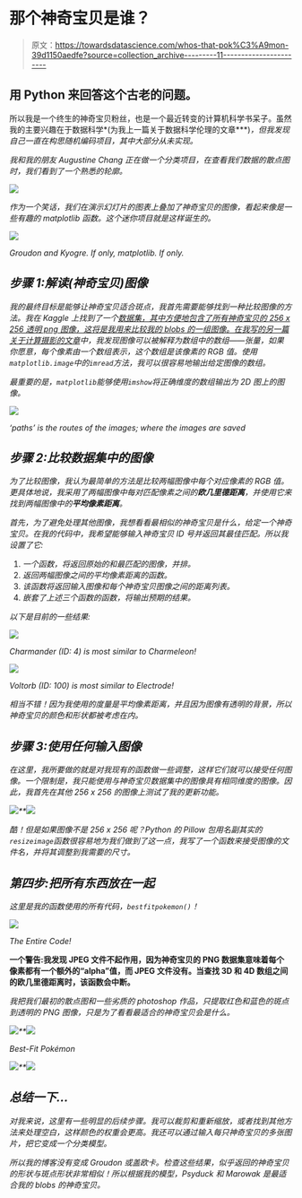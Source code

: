# 那个神奇宝贝是谁？

> 原文：<https://towardsdatascience.com/whos-that-pok%C3%A9mon-39d1150aedfe?source=collection_archive---------11----------------------->

## 用 Python 来回答这个古老的问题。

所以我是一个终生的神奇宝贝粉丝，也是一个最近转变的计算机科学书呆子。虽然我的主要兴趣在于数据科学*(为我上一篇关于数据科学伦理的文章*[](https://medium.com/p/dbf5ba658177)**)*，但我发现自己一直在构思随机编码项目，其中大部分从未实现。*

*我和我的朋友 Augustine Chang 正在做一个分类项目，在查看我们数据的散点图时，我们看到了一个熟悉的轮廓。*

*![](img/a9df18e12cd4f06a27d211e34fc8975a.png)*

*作为一个笑话，我们在演示幻灯片的图表上叠加了神奇宝贝的图像，看起来像是一些有趣的 *matplotlib* 函数。这个迷你项目就是这样诞生的。*

*![](img/10b60397456e46fdc81d8a480a32d7e3.png)*

*Groudon and Kyogre. If only, matplotlib. If only.*

## *步骤 1:解读(神奇宝贝)图像*

*我的最终目标是能够让神奇宝贝适合斑点，我首先需要能够找到一种比较图像的方法。我在 Kaggle 上找到了一个[数据集，其中方便地包含了所有神奇宝贝的 256 x 256 透明 png 图像，这将是我用来比较我的 blobs 的一组图像。在](https://www.kaggle.com/kvpratama/pokemon-images-dataset)[我写的另一篇关于计算摄影的文章](https://medium.com/@yishuen/computational-photography-from-the-amateurs-lens-29c58da8f9c6)中，我发现图像可以被解释为数组中的数组——张量，如果你愿意，每个像素由一个数组表示，这个数组是该像素的 RGB 值。使用`matplotlib.image`中的`imread`方法，我可以很容易地输出给定图像的数组。*

*最重要的是，`matplotlib`能够使用`imshow`将正确维度的数组输出为 2D 图上的图像。*

*![](img/bd4695039e5faffc57c1a634943094cf.png)*

*‘paths’ is the routes of the images; where the images are saved*

## *步骤 2:比较数据集中的图像*

*为了比较图像，我认为最简单的方法是比较两幅图像中每个对应像素的 RGB 值。更具体地说，我采用了两幅图像中每对匹配像素之间的**欧几里德距离**，并使用它来找到两幅图像中的**平均像素距离**。*

*首先，为了避免处理其他图像，我想看看最相似的神奇宝贝是什么，给定一个神奇宝贝。在我的代码中，我希望能够输入神奇宝贝 ID 号并返回其最佳匹配。所以我设置了它:*

1.  *一个函数，将返回原始的和最匹配的图像，并排。*
2.  *返回两幅图像之间的平均像素距离的函数。*
3.  *该函数将返回输入图像和每个神奇宝贝图像之间的距离列表。*
4.  *嵌套了上述三个函数的函数，将输出预期的结果。*

*以下是目前的一些结果:*

*![](img/125607bfe32fb998298a9b9eb81a9606.png)*

*Charmander (ID: 4) is most similar to Charmeleon!*

*![](img/6d77557c00e6de60ed076d0823a0f56e.png)*

*Voltorb (ID: 100) is most similar to Electrode!*

*相当不错！因为我使用的度量是平均像素距离，并且因为图像有透明的背景，所以神奇宝贝的颜色和形状都被考虑在内。*

## *步骤 3:使用任何输入图像*

*在这里，我所要做的就是对我现有的函数做一些调整，这样它们就可以接受任何图像。一个限制是，我只能使用与神奇宝贝数据集中的图像具有相同维度的图像。因此，我首先在其他 256 x 256 的图像上测试了我的更新功能。*

*![](img/3338ab08e0dda6a41cb1e8e7ea20181b.png)**![](img/7a6f04e2d582ebad939b526c719df6d4.png)*

*酷！但是如果图像不是 256 x 256 呢？Python 的 Pillow 包用名副其实的`resizeimage`函数很容易地为我们做到了这一点，我写了一个函数来接受图像的文件名，并将其调整到我需要的尺寸。*

## *第四步:把所有东西放在一起*

*这里是我的函数使用的所有代码，`bestfitpokemon()`！*

*![](img/f74b0542bd130ad2c59983d01e30ccf5.png)*

*The Entire Code!*

**一个警告:我发现 JPEG 文件不起作用，因为神奇宝贝的 PNG 数据集意味着每个像素都有一个额外的“alpha”值，而 JPEG 文件没有。当查找 3D 和 4D 数组之间的欧几里德距离时，该函数会中断。**

*我把我们最初的散点图和一些劣质的 photoshop 作品，只提取红色和蓝色的斑点到透明的 PNG 图像，只是为了看看最适合的神奇宝贝会是什么。*

*![](img/8a13b61d710b3ed5c70ec3d7b2c16c3a.png)**![](img/17684616e831bfadf3d56eeb447f9f70.png)*

*Best-Fit Pokémon*

*![](img/e559558777483d97678a6eee19b8bddd.png)**![](img/542d13f98cb7f64e77e53fb4265d01ab.png)*

## *总结一下…*

*对我来说，这里有一些明显的后续步骤。我可以裁剪和重新缩放，或者找到其他方法来处理空白，这样颜色的权重会更高。我还可以通过输入每只神奇宝贝的多张图片，把它变成一个分类模型。*

*所以我的博客没有变成 Groudon 或盖欧卡。检查这些结果，似乎返回的神奇宝贝的形状与斑点形状非常相似！所以根据我的模型，Psyduck 和 Marowak 是最适合我的 blobs 的神奇宝贝。*